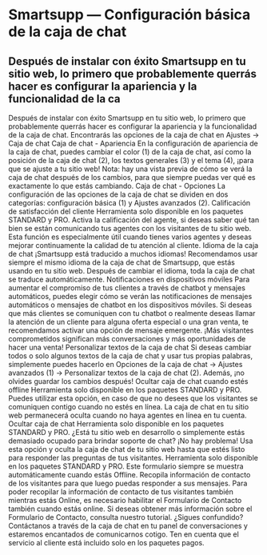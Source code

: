 # Smartsupp — Configuración básica de la caja de chat
## Después de instalar con éxito Smartsupp en tu sitio web, lo primero que probablemente querrás hacer es configurar la apariencia y la funcionalidad de la ca
Después de instalar con éxito Smartsupp en tu sitio web, lo primero que probablemente querrás hacer es configurar la apariencia y la funcionalidad de la caja de chat.
Encontrarás las opciones de la caja de chat en Ajustes → Caja de chat
Caja de chat - Apariencia
En la configuración de apariencia de la caja de chat, puedes cambiar el color (1) de la caja de chat, así como la posición de la caja de chat (2), los textos generales (3) y el tema (4), ¡para que se ajuste a tu sitio web!
Nota: hay una vista previa de cómo se verá la caja de chat después de los cambios, para que siempre puedas ver qué es exactamente lo que estás cambiando.
Caja de chat - Opciones
La configuración de las opciones de la caja de chat se dividen en dos categorías: configuración básica (1) y Ajustes avanzados (2).
Calificación de satisfacción del cliente
Herramienta solo disponible en los paquetes STANDARD y PRO.
Activa la calificación del agente, si deseas saber qué tan bien se están comunicando tus agentes con los visitantes de tu sitio web. Esta función es especialmente útil cuando tienes varios agentes y deseas mejorar continuamente la calidad de tu atención al cliente.
Idioma de la caja de chat
¡Smartsupp está traducido a muchos idiomas! Recomendamos usar siempre el mismo idioma de la caja de chat de Smartsupp, que estás usando en tu sitio web. Después de cambiar el idioma, toda la caja de chat se traduce automáticamente.
Notificaciones en dispositivos móviles
Para aumentar el compromiso de tus clientes a través de chatbot y mensajes automáticos, puedes elegir cómo se verán las notificaciones de mensajes automáticos o mensajes de chatbot en los dispositivos móviles.
Si deseas que más clientes se comuniquen con tu chatbot o realmente deseas llamar la atención de un cliente para alguna oferta especial o una gran venta, te recomendamos activar una opción de mensaje emergente. ¡Más visitantes comprometidos significan más conversaciones y más oportunidades de hacer una venta!
Personalizar textos de la caja de chat
Si deseas cambiar todos o solo algunos textos de la caja de chat y usar tus propias palabras, simplemente puedes hacerlo en Opciones de la caja de chat → Ajustes avanzados (1) → Personalizar textos de la caja de chat (2). Además, ¡no olvides guardar los cambios después!
Ocultar caja de chat cuando estés offline
Herramienta solo disponible en los paquetes STANDARD y PRO.
Puedes utilizar esta opción, en caso de que no desees que los visitantes se comuniquen contigo cuando no estés en línea. La caja de chat en tu sitio web permanecerá oculta cuando no haya agentes en línea en tu cuenta.
Ocultar caja de chat
Herramienta solo disponible en los paquetes STANDARD y PRO.
¿Está tu sitio web en desarrollo o simplemente estás demasiado ocupado para brindar soporte de chat? ¡No hay problema! Usa esta opción y oculta la caja de chat de tu sitio web hasta que estés listo para responder las preguntas de tus visitantes.
Herramienta solo disponible en los paquetes STANDARD y PRO.
Este formulario siempre se muestra automáticamente cuando estás Offline. Recopila información de contacto de los visitantes para que luego puedas responder a sus mensajes. Para poder recopilar la información de contacto de tus visitantes también mientras estás Online, es necesario habilitar el Formulario de Contacto también cuando estás online. Si deseas obtener más información sobre el Formulario de Contacto, consulta nuestro tutorial.
¿Sigues confundido? Contáctanos a través de la caja de chat en tu panel de conversaciones y estaremos encantados de comunicarnos cotigo. Ten en cuenta que el servicio al cliente está incluido solo en los paquetes pagos.

